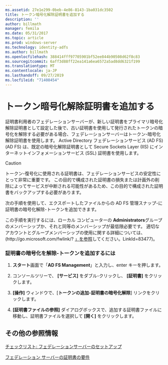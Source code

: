 ```yaml
---
ms.assetid: 27e1e299-0beb-4e86-8143-1ba031dc3502
title: トークン暗号化解除証明書を追加する
description: ''
author: billmath
manager: femila
ms.date: 05/31/2017
ms.topic: article
ms.prod: windows-server
ms.technology: identity-adfs
ms.author: billmath
ms.openlocfilehash: 388414fff97705901bf52ee844b90508d62f8c83
ms.sourcegitcommit: 6aff3d88ff22ea141a6ea6572a5ad8dd6321f199
ms.translationtype: MT
ms.contentlocale: ja-JP
ms.lasthandoff: 09/27/2019
ms.locfileid: "71408454"
---
```

# <a name="add-a-token-decrypting-certificate"></a>トークン暗号化解除証明書を追加する

証明書利用者のフェデレーションサーバーが、新しい証明書をプライマリ暗号化解除証明書として設定した後で、古い証明書を使用して発行されたトークンの暗号化を解除する必要がある場合、フェデレーションサーバーはトークン\-暗号化解除証明書を使用します。 Active Directory フェデレーションサービス (AD FS) \(AD FS\) は、既定の暗号化解除証明書として Secure Sockets Layer \(IIS\) にインターネットインフォメーションサービス \(SSL\) 証明書を使用します。  
  
> [!CAUTION]  
> トークン\-復号化に使用される証明書は、フェデレーションサービスの安定性にとって非常に重要です。 この目的で構成された証明書の損失または計画外の削除によってサービスが中断される可能性があるため、この目的で構成された証明書をバックアップする必要があります。  
  
次の手順を使用して、エクスポートしたファイルからの AD FS 管理スナップ\-に証明書の暗号化解除\-トークンを追加できます。  
  
この手順を実行するには、ローカル コンピューターの **Administrators**グループのメンバーシップか、それと同等のメンバーシップが最低限必要です。  適切なアカウントとグループメンバーシップの使用に関する詳細については、\(http:\/\/go.microsoft.com\/fwlink\/? [」を参照](https://go.microsoft.com/fwlink/?LinkId=83477)してください。LinkId\=83477\)。   
  
### <a name="to-add-a-token-decrypting-certificate"></a>証明書の暗号化を解除\-トークンを追加するには  
  
1.  **スタート**画面で「**AD FS Management**」と入力し、enter キーを押します。  
  
2.  コンソールツリーで、 **[サービス]** をダブル\-クリックし、 **[証明書]** をクリックします。  
  
3.  **[操作]** ウィンドウで、[**トークンの追加\-証明書の暗号化解除**] リンクをクリックします。  
  
4.  **[証明書ファイルの参照]** ダイアログボックスで、追加する証明書ファイルに移動し、証明書ファイルを選択して **[開く]** をクリックします。  
  
## <a name="additional-references"></a>その他の参照情報  
[チェックリスト: フェデレーションサーバーのセットアップ](Checklist--Setting-Up-a-Federation-Server.md)  
  
[フェデレーション サーバーの証明書の要件](https://technet.microsoft.com/library/dd807040.aspx)  
  

